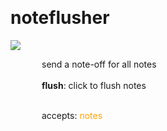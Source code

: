 
<a name=noteflusher></a><br>
# <b>noteflusher</b>
<img src="https://www.bespokesynth.com/docs/screenshots/noteflusher.png"><br>
<div style="display:inline-block;margin-left:50px;">
send a note-off for all notes<br/><br/>
<b>flush</b>: click to flush notes<br>

<br>accepts: <font color=orange>notes</font> <br></div>

